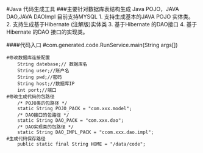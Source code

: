 #Java 代码生成工具
###主要针对数据库表结构生成 Java POJO，JAVA DAO,JAVA DAOImpl 
	目前支持MYSQL
		1. 支持生成基本的JAVA POJO 实体类。
		2. 支持生成基于Hibernate (注解版)实体类
		3. 基于Hibernate 的DAO接口
		4. 基于Hibernate 的DAO 接口的实现类。


####代码入口
	#com.generated.code.RunService.main(String args[])
	
	#修改数据库连接配置
	    String datebase;// 数据库名
	    String user;//账户名
	    String pwd;//密码
	    String host;//数据库IP
	    int port;//端口
	#修改生成代码的包路径
		/* POJO类的包路径 */
	  	static String POJO_PACK = "com.xxx.model";
	  	/* DAO接口的包路径 */
	  	static String DAO_PACK = "com.xxx.dao";
	  	/* DAO实现类的包路径 */
	  	static String DAO_IMPL_PACK = "ccom.xxx.dao.impl";
	#生成代码保存路径
		public static final String HOME = "/data/code";
      